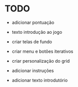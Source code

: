# TODO

* adicionar pontuação
* texto introdução ao jogo

* criar telas de fundo
* criar menu e botões iterativos
* criar personalização do grid
* adicionar instruções
* adicionar texto introdutório
